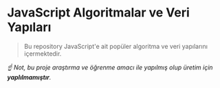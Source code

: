 # JavaScript Algoritmalar ve Veri Yapıları

>Bu repository JavaScript'e ait popüler
algoritma ve veri yapılarını içermektedir.

*☝ Not, bu proje araştırma ve öğrenme amacı ile yapılmış
olup üretim için **yaplılmamıştır**.*